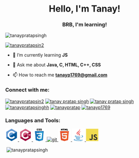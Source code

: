 <h1 align="center">Hello, I'm Tanay!</h1>
<h3 align="center">BRB, I'm learning!</h3>

<p align="left"> <img src="https://komarev.com/ghpvc/?username=tanaypratapsingh&label=Profile%20views&color=0e75b6&style=flat" alt="tanaypratapsingh" /> </p>

<p align="left"> <a href="https://twitter.com/tanaypratapsin2" target="blank"><img src="https://img.shields.io/twitter/follow/tanaypratapsin2?logo=twitter&style=for-the-badge" alt="tanaypratapsin2" /></a> </p>

- 🌱 I’m currently learning **JS**

- 💬 Ask me about **Java, C, HTML, C++, CSS**

- 📫 How to reach me **tanayp1769@gmail.com**

<h3 align="left">Connect with me:</h3>
<p align="left">
<a href="https://twitter.com/tanaypratapsin2" target="blank"><img align="center" src="https://raw.githubusercontent.com/rahuldkjain/github-profile-readme-generator/master/src/images/icons/Social/twitter.svg" alt="tanaypratapsin2" height="30" width="40" /></a>
<a href="https://linkedin.com/in/tanay pratap singh" target="blank"><img align="center" src="https://raw.githubusercontent.com/rahuldkjain/github-profile-readme-generator/master/src/images/icons/Social/linked-in-alt.svg" alt="tanay pratap singh" height="30" width="40" /></a>
<a href="https://fb.com/tanay pratap singh" target="blank"><img align="center" src="https://raw.githubusercontent.com/rahuldkjain/github-profile-readme-generator/master/src/images/icons/Social/facebook.svg" alt="tanay pratap singh" height="30" width="40" /></a>
<a href="https://instagram.com/tanaypratapsinghh" target="blank"><img align="center" src="https://raw.githubusercontent.com/rahuldkjain/github-profile-readme-generator/master/src/images/icons/Social/instagram.svg" alt="tanaypratapsinghh" height="30" width="40" /></a>
<a href="https://www.codechef.com/users/tanaypratap" target="blank"><img align="center" src="https://cdn.jsdelivr.net/npm/simple-icons@3.1.0/icons/codechef.svg" alt="tanaypratap" height="30" width="40" /></a>
<a href="https://www.hackerrank.com/tanayp1769" target="blank"><img align="center" src="https://raw.githubusercontent.com/rahuldkjain/github-profile-readme-generator/master/src/images/icons/Social/hackerrank.svg" alt="tanayp1769" height="30" width="40" /></a>
</p>

<h3 align="left">Languages and Tools:</h3>
<p align="left"> <a href="https://www.cprogramming.com/" target="_blank"> <img src="https://raw.githubusercontent.com/devicons/devicon/master/icons/c/c-original.svg" alt="c" width="40" height="40"/> </a> <a href="https://www.w3schools.com/cpp/" target="_blank"> <img src="https://raw.githubusercontent.com/devicons/devicon/master/icons/cplusplus/cplusplus-original.svg" alt="cplusplus" width="40" height="40"/> </a> <a href="https://www.w3schools.com/css/" target="_blank"> <img src="https://raw.githubusercontent.com/devicons/devicon/master/icons/css3/css3-original-wordmark.svg" alt="css3" width="40" height="40"/> </a> <a href="https://git-scm.com/" target="_blank"> <img src="https://www.vectorlogo.zone/logos/git-scm/git-scm-icon.svg" alt="git" width="40" height="40"/> </a> <a href="https://www.w3.org/html/" target="_blank"> <img src="https://raw.githubusercontent.com/devicons/devicon/master/icons/html5/html5-original-wordmark.svg" alt="html5" width="40" height="40"/> </a> <a href="https://www.java.com" target="_blank"> <img src="https://raw.githubusercontent.com/devicons/devicon/master/icons/java/java-original.svg" alt="java" width="40" height="40"/> </a> <a href="https://developer.mozilla.org/en-US/docs/Web/JavaScript" target="_blank"> <img src="https://raw.githubusercontent.com/devicons/devicon/master/icons/javascript/javascript-original.svg" alt="javascript" width="40" height="40"/> </a> </p>

<p>&nbsp;<img align="center" src="https://github-readme-stats.vercel.app/api?username=tanaypratapsingh&show_icons=true&locale=en" alt="tanaypratapsingh" /></p>
